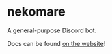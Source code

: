 # nekomare
A general-purpose Discord bot.

Docs can be found [on the website](http://neko.offbeatwit.ch)!
